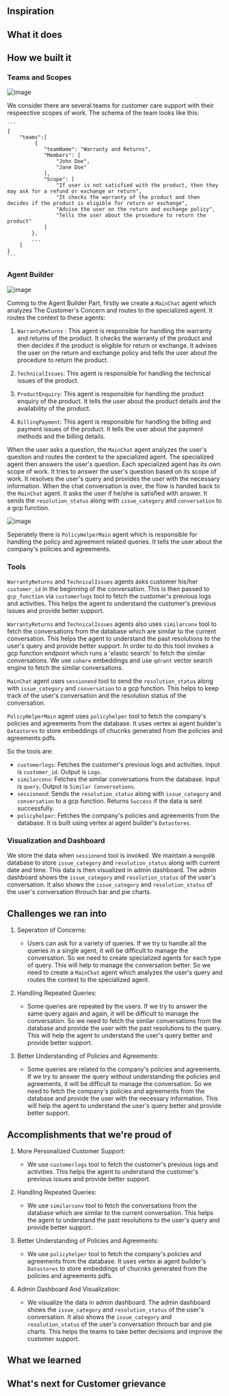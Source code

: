 ## Inspiration


## What it does


## How we built it

### Teams and Scopes

<!-- Add image from google drive -->
![image](https://drive.google.com/uc?export=view&id=<1ns3OuQYeb7_INAuuC-TKIGYnWExhheSx>)

We consider there are several teams for customer care support with their respeective scopes of work. The schema of the team looks like this:
    
    ```
    {
        "teams":[
             {
                "teamName": "Warranty and Returns",
                "Members": [
                    "John Doe",
                    "Jane Doe"
                ],
                "Scope": [
                    "If user is not satisfied with the product, then they may ask for a refund or exchange or return",
                    "It checks the warranty of the product and then decides if the product is eligible for return or exchange",
                    "Advise the user on the return and exchange policy",
                    "Tells the user about the procedure to return the product"
                ]
            },
            ...
        ]
    }
    ```

### Agent Builder

![image](https://drive.google.com/uc?export=view&id=<1ns3OuQYeb7_INAuuC-TKIGYnWExhheSx>)

Coming to the Agent Builder Part, firstly we create a `MainChat` agent which analyzes The Customer's Concern and routes to the specialized agent.
It routes the context to these agents:

1. `WarrantyReturns` : This agent is responsible for handling the warranty and returns of the product. It checks the warranty of the product and then decides if the product is eligible for return or exchange. It advises the user on the return and exchange policy and tells the user about the procedure to return the product.

2. `TechnicalIssues`: This agent is responsible for handling the technical issues of the product.

3. `ProductEnquiry`: This agent is responsible for handling the product enquiry of the product. It tells the user about the product details and the availability of the product.

4. `BillingPayment`: This agent is responsible for handling the billing and payment issues of the product. It tells the user about the payment methods and the billing details.

When the user asks a question, the `MainChat` agent analyzes the user's question and routes the context to the specialized agent. The specialized agent then answers the user's question. Each specialized agent has its own scope of work. It tries to answer the user's question based on its scope of work. It resolves the user's query and provides the user with the necessary information. When the chat conversation is over, the flow is handed back to the `MainChat` agent. It asks the user if he/she is satisfied with answer. It sends the `resolution_status` along with `issue_category` and `conversation` to a gcp function.

![image](https://drive.google.com/uc?export=view&id=<1ns3OuQYeb7_INAuuC-TKIGYnWExhheSx>)

Seperately there is `PolicyHelperMain` agent which is responsible for handling the policy and agreement related queries. It tells the user about the company's policies and agreements. 

### Tools

`WarrantyReturns` and `TechnicalIssues` agents asks customer his/her `customer_id` in the beginning of the conversation. This is then passed to `gcp_function` via `customerlogs` tool to fetch the customer's previous logs and activities. This helps the agent to understand the customer's previous issues and provide better support.

`WarrantyReturns` and `TechnicalIssues` agents also uses `similarconv` tool to fetch the conversations from the database which are similar to the current conversation. This helps the agent to understand the past resolutions to the user's query and provide better support. In order to do this tool invokes a gcp function endpoint which runs a 'elastic search' to fetch the similar conversations. We use `cohere` embeddings and use   `qdrant` vector search engine to fetch the similar conversations.


`MainChat` agent uses `sessionend` tool to send the `resolution_status` along with `issue_category` and `conversation` to a gcp function. This helps to keep track of the user's conversation and the resolution status of the conversation.

`PolicyHelperMain` agent uses `policyhelper` tool to fetch the company's policies and agreements from the database. It uses vertex ai agent builder's `Datastores` to store embeddings of chucnks generated from the policies and agreements pdfs.

So the tools are:
- `customerlogs`: Fetches the customer's previous logs and activities. Input is `customer_id`. Output is `Logs`.
- `similarconv`: Fetches the similar conversations from the database. Input is `query`. Output is `Similar Conversations`.
- `sessionend`: Sends the `resolution_status` along with `issue_category` and `conversation` to a gcp function. Returns `Success` if the data is sent successfully.
- `policyhelper`: Fetches the company's policies and agreements from the database. It is built using vertex ai agent builder's `Datastores`.


### Visualization and Dashboard

We store the data when `sessionend` tool is invoked. We maintain a `mongoDB` database to store  `issue_category` and `resolution_status` along with current date and time. This data is then visualized in admin dashboard. The admin dashboard shows the `issue_category` and `resolution_status` of the user's conversation. It also shows the `issue_category` and `resolution_status` of the user's conversation throuch bar and pie charts. 

## Challenges we ran into

1. Seperation of Concerns:
    - Users can ask for a variety of queries. If we try to handle all the queries in a single agent, it will be difficult to manage the conversation. So we need to create specialized agents for each type of query. This will help to manage the conversation better. So we need to create a `MainChat` agent which analyzes the user's query and routes the context to the specialized agent.

2. Handling Repeated Queries:
    - Some queries are repeated by the users. If we try to answer the same query again and again, it will be difficult to manage the conversation. So we need to fetch the similar conversations from the database and provide the user with the past resolutions to the query. This will help the agent to understand the user's query better and provide better support.

3. Better Understanding of Policies and Agreements:
    - Some queries are related to the company's policies and agreements. If we try to answer the query without understanding the policies and agreements, it will be difficult to manage the conversation. So we need to fetch the company's policies and agreements from the database and provide the user with the necessary information. This will help the agent to understand the user's query better and provide better support.


## Accomplishments that we're proud of

1. More Personalized Customer Support:
    - We use `customerlogs` tool to fetch the customer's previous logs and activities. This helps the agent to understand the customer's previous issues and provide better support. 

2. Handling Repeated Queries:
    - We use `similarconv` tool to fetch the conversations from the database which are similar to the current conversation. This helps the agent to understand the past resolutions to the user's query and provide better support.

3. Better Understanding of Policies and Agreements:
    - We use `policyhelper` tool to fetch the company's policies and agreements from the database. It uses vertex ai agent builder's `Datastores` to store embeddings of chucnks generated from the policies and agreements pdfs.

4. Admin Dashboard And Visualization:
    - We visualize the data in admin dashboard. The admin dashboard shows the `issue_category` and `resolution_status` of the user's conversation. It also shows the `issue_category` and `resolution_status` of the user's conversation throuch bar and pie charts. This helps the teams to take better decisions and improve the customer support.


## What we learned


## What's next for Customer grievance
